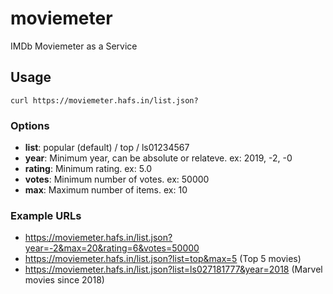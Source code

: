 # moviemeter
IMDb Moviemeter as a Service

## Usage
`curl https://moviemeter.hafs.in/list.json?`

### Options
* **list**: popular (default) / top / ls01234567
* **year**: Minimum year, can be absolute or relateve. ex: 2019, -2, -0
* **rating**: Minimum rating. ex: 5.0
* **votes**: Minimum number of votes. ex: 50000
* **max**: Maximum number of items. ex: 10

### Example URLs
* https://moviemeter.hafs.in/list.json?year=-2&max=20&rating=6&votes=50000
* https://moviemeter.hafs.in/list.json?list=top&max=5 (Top 5 movies)
* https://moviemeter.hafs.in/list.json?list=ls027181777&year=2018 (Marvel movies since 2018)
